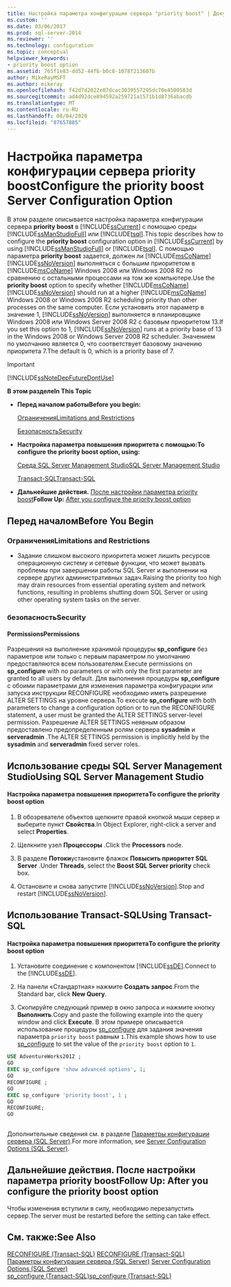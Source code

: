 ```yaml
---
title: Настройка параметра конфигурации сервера "priority boost" | Документы Майкрософт
ms.custom: ''
ms.date: 03/06/2017
ms.prod: sql-server-2014
ms.reviewer: ''
ms.technology: configuration
ms.topic: conceptual
helpviewer_keywords:
- priority boost option
ms.assetid: 765f1e83-dd52-44fb-b0c8-1078f213607b
author: MikeRayMSFT
ms.author: mikeray
ms.openlocfilehash: f42d7d2022e07dcac3039557295dc70e4500583d
ms.sourcegitcommit: ad4d92dce894592a259721a1571b1d8736abacdb
ms.translationtype: MT
ms.contentlocale: ru-RU
ms.lasthandoff: 08/04/2020
ms.locfileid: "87657885"
---
```

# <a name="configure-the-priority-boost-server-configuration-option"></a><span data-ttu-id="a4689-102">Настройка параметра конфигурации сервера priority boost</span><span class="sxs-lookup"><span data-stu-id="a4689-102">Configure the priority boost Server Configuration Option</span></span>
  <span data-ttu-id="a4689-103">В этом разделе описывается настройка параметра конфигурации сервера **priority boost** в [!INCLUDE[ssCurrent](../../includes/sscurrent-md.md)] с помощью среды [!INCLUDE[ssManStudioFull](../../includes/ssmanstudiofull-md.md)] или [!INCLUDE[tsql](../../includes/tsql-md.md)].</span><span class="sxs-lookup"><span data-stu-id="a4689-103">This topic describes how to configure the **priority boost** configuration option in [!INCLUDE[ssCurrent](../../includes/sscurrent-md.md)] by using [!INCLUDE[ssManStudioFull](../../includes/ssmanstudiofull-md.md)] or [!INCLUDE[tsql](../../includes/tsql-md.md)].</span></span> <span data-ttu-id="a4689-104">С помощью параметра **priority boost** задается, должен ли [!INCLUDE[msCoName](../../includes/msconame-md.md)] [!INCLUDE[ssNoVersion](../../includes/ssnoversion-md.md)] выполняться с большим приоритетом в [!INCLUDE[msCoName](../../includes/msconame-md.md)] Windows 2008 или Windows 2008 R2 по сравнению с остальными процессами на том же компьютере.</span><span class="sxs-lookup"><span data-stu-id="a4689-104">Use the **priority boost** option to specify whether [!INCLUDE[msCoName](../../includes/msconame-md.md)] [!INCLUDE[ssNoVersion](../../includes/ssnoversion-md.md)] should run at a higher [!INCLUDE[msCoName](../../includes/msconame-md.md)] Windows 2008 or Windows 2008 R2 scheduling priority than other processes on the same computer.</span></span> <span data-ttu-id="a4689-105">Если установить этот параметр в значение 1, [!INCLUDE[ssNoVersion](../../includes/ssnoversion-md.md)] выполняется в планировщике Windows 2008 или Windows Server 2008 R2 с базовым приоритетом 13.</span><span class="sxs-lookup"><span data-stu-id="a4689-105">If you set this option to 1, [!INCLUDE[ssNoVersion](../../includes/ssnoversion-md.md)] runs at a priority base of 13 in the Windows 2008 or Windows Server 2008 R2 scheduler.</span></span> <span data-ttu-id="a4689-106">Значением по умолчанию является 0, что соответствует базовому значению приоритета 7.</span><span class="sxs-lookup"><span data-stu-id="a4689-106">The default is 0, which is a priority base of 7.</span></span>  
  
> [!IMPORTANT]  
>  [!INCLUDE[ssNoteDepFutureDontUse](../../includes/ssnotedepfuturedontuse-md.md)]  
  
 <span data-ttu-id="a4689-107">**В этом разделе**</span><span class="sxs-lookup"><span data-stu-id="a4689-107">**In This Topic**</span></span>  
  
-   <span data-ttu-id="a4689-108">**Перед началом работы**</span><span class="sxs-lookup"><span data-stu-id="a4689-108">**Before you begin:**</span></span>  
  
     [<span data-ttu-id="a4689-109">Ограничения</span><span class="sxs-lookup"><span data-stu-id="a4689-109">Limitations and Restrictions</span></span>](#Restrictions)  
  
     [<span data-ttu-id="a4689-110">Безопасность</span><span class="sxs-lookup"><span data-stu-id="a4689-110">Security</span></span>](#Security)  
  
-   <span data-ttu-id="a4689-111">**Настройка параметра повышения приоритета с помощью:**</span><span class="sxs-lookup"><span data-stu-id="a4689-111">**To configure the priority boost option, using:**</span></span>  
  
     [<span data-ttu-id="a4689-112">Среда SQL Server Management Studio</span><span class="sxs-lookup"><span data-stu-id="a4689-112">SQL Server Management Studio</span></span>](#SSMSProcedure)  
  
     [<span data-ttu-id="a4689-113">Transact-SQL</span><span class="sxs-lookup"><span data-stu-id="a4689-113">Transact-SQL</span></span>](#TsqlProcedure)  
  
-   <span data-ttu-id="a4689-114">**Дальнейшие действия.**  [После настройки параметра priority boost](#FollowUp)</span><span class="sxs-lookup"><span data-stu-id="a4689-114">**Follow Up:**  [After you configure the priority boost option](#FollowUp)</span></span>  
  
##  <a name="before-you-begin"></a><a name="BeforeYouBegin"></a> <span data-ttu-id="a4689-115">Перед началом</span><span class="sxs-lookup"><span data-stu-id="a4689-115">Before You Begin</span></span>  
  
###  <a name="limitations-and-restrictions"></a><a name="Restrictions"></a> <span data-ttu-id="a4689-116">Ограничения</span><span class="sxs-lookup"><span data-stu-id="a4689-116">Limitations and Restrictions</span></span>  
  
-   <span data-ttu-id="a4689-117">Задание слишком высокого приоритета может лишить ресурсов операционную систему и сетевые функции, что может вызвать проблемы при завершении работы SQL Server и выполнении на сервере других административных задач.</span><span class="sxs-lookup"><span data-stu-id="a4689-117">Raising the priority too high may drain resources from essential operating system and network functions, resulting in problems shutting down SQL Server or using other operating system tasks on the server.</span></span>  
  
###  <a name="security"></a><a name="Security"></a> <span data-ttu-id="a4689-118">безопасность</span><span class="sxs-lookup"><span data-stu-id="a4689-118">Security</span></span>  
  
####  <a name="permissions"></a><a name="Permissions"></a> <span data-ttu-id="a4689-119">Permissions</span><span class="sxs-lookup"><span data-stu-id="a4689-119">Permissions</span></span>  
 <span data-ttu-id="a4689-120">Разрешения на выполнение хранимой процедуры **sp_configure** без параметров или только с первым параметром по умолчанию предоставляются всем пользователям.</span><span class="sxs-lookup"><span data-stu-id="a4689-120">Execute permissions on **sp_configure** with no parameters or with only the first parameter are granted to all users by default.</span></span> <span data-ttu-id="a4689-121">Для выполнения процедуры **sp_configure** с обоими параметрами для изменения параметра конфигурации или запуска инструкции RECONFIGURE необходимо иметь разрешение ALTER SETTINGS на уровне сервера.</span><span class="sxs-lookup"><span data-stu-id="a4689-121">To execute **sp_configure** with both parameters to change a configuration option or to run the RECONFIGURE statement, a user must be granted the ALTER SETTINGS server-level permission.</span></span> <span data-ttu-id="a4689-122">Разрешение ALTER SETTINGS неявным образом предоставлено предопределенным ролям сервера **sysadmin** и **serveradmin** .</span><span class="sxs-lookup"><span data-stu-id="a4689-122">The ALTER SETTINGS permission is implicitly held by the **sysadmin** and **serveradmin** fixed server roles.</span></span>  
  
##  <a name="using-sql-server-management-studio"></a><a name="SSMSProcedure"></a> <span data-ttu-id="a4689-123">Использование среды SQL Server Management Studio</span><span class="sxs-lookup"><span data-stu-id="a4689-123">Using SQL Server Management Studio</span></span>  
  
#### <a name="to-configure-the-priority-boost-option"></a><span data-ttu-id="a4689-124">Настройка параметра повышения приоритета</span><span class="sxs-lookup"><span data-stu-id="a4689-124">To configure the priority boost option</span></span>  
  
1.  <span data-ttu-id="a4689-125">В обозревателе объектов щелкните правой кнопкой мыши сервер и выберите пункт **Свойства**.</span><span class="sxs-lookup"><span data-stu-id="a4689-125">In Object Explorer, right-click a server and select **Properties**.</span></span>  
  
2.  <span data-ttu-id="a4689-126">Щелкните узел **Процессоры** .</span><span class="sxs-lookup"><span data-stu-id="a4689-126">Click the **Processors** node.</span></span>  
  
3.  <span data-ttu-id="a4689-127">В разделе **Потоки**установите флажок **Повысить приоритет SQL Server** .</span><span class="sxs-lookup"><span data-stu-id="a4689-127">Under **Threads**, select the **Boost SQL Server priority** check box.</span></span>  
  
4.  <span data-ttu-id="a4689-128">Остановите и снова запустите [!INCLUDE[ssNoVersion](../../includes/ssnoversion-md.md)].</span><span class="sxs-lookup"><span data-stu-id="a4689-128">Stop and restart [!INCLUDE[ssNoVersion](../../includes/ssnoversion-md.md)].</span></span>  
  
##  <a name="using-transact-sql"></a><a name="TsqlProcedure"></a> <span data-ttu-id="a4689-129">Использование Transact-SQL</span><span class="sxs-lookup"><span data-stu-id="a4689-129">Using Transact-SQL</span></span>  
  
#### <a name="to-configure-the-priority-boost-option"></a><span data-ttu-id="a4689-130">Настройка параметра повышения приоритета</span><span class="sxs-lookup"><span data-stu-id="a4689-130">To configure the priority boost option</span></span>  
  
1.  <span data-ttu-id="a4689-131">Установите соединение с компонентом [!INCLUDE[ssDE](../../includes/ssde-md.md)].</span><span class="sxs-lookup"><span data-stu-id="a4689-131">Connect to the [!INCLUDE[ssDE](../../includes/ssde-md.md)].</span></span>  
  
2.  <span data-ttu-id="a4689-132">На панели «Стандартная» нажмите **Создать запрос**.</span><span class="sxs-lookup"><span data-stu-id="a4689-132">From the Standard bar, click **New Query**.</span></span>  
  
3.  <span data-ttu-id="a4689-133">Скопируйте следующий пример в окно запроса и нажмите кнопку **Выполнить**.</span><span class="sxs-lookup"><span data-stu-id="a4689-133">Copy and paste the following example into the query window and click **Execute**.</span></span> <span data-ttu-id="a4689-134">В этом примере описывается использование процедуры [sp_configure](/sql/relational-databases/system-stored-procedures/sp-configure-transact-sql) для задания значения параметра `priority boost` равным `1`.</span><span class="sxs-lookup"><span data-stu-id="a4689-134">This example shows how to use [sp_configure](/sql/relational-databases/system-stored-procedures/sp-configure-transact-sql) to set the value of the `priority boost` option to `1`.</span></span>  
  
```sql  
USE AdventureWorks2012 ;  
GO  
EXEC sp_configure 'show advanced options', 1;  
GO  
RECONFIGURE ;  
GO  
EXEC sp_configure 'priority boost', 1 ;  
GO  
RECONFIGURE;  
GO  
  
```  
  
 <span data-ttu-id="a4689-135">Дополнительные сведения см. в разделе [Параметры конфигурации сервера (SQL Server)](server-configuration-options-sql-server.md).</span><span class="sxs-lookup"><span data-stu-id="a4689-135">For more information, see [Server Configuration Options &#40;SQL Server&#41;](server-configuration-options-sql-server.md).</span></span>  
  
##  <a name="follow-up-after-you-configure-the-priority-boost-option"></a><a name="FollowUp"></a> <span data-ttu-id="a4689-136">Дальнейшие действия. После настройки параметра priority boost</span><span class="sxs-lookup"><span data-stu-id="a4689-136">Follow Up: After you configure the priority boost option</span></span>  
 <span data-ttu-id="a4689-137">Чтобы изменения вступили в силу, необходимо перезапустить сервер.</span><span class="sxs-lookup"><span data-stu-id="a4689-137">The server must be restarted before the setting can take effect.</span></span>  
  
## <a name="see-also"></a><span data-ttu-id="a4689-138">См. также:</span><span class="sxs-lookup"><span data-stu-id="a4689-138">See Also</span></span>  
 <span data-ttu-id="a4689-139">[RECONFIGURE (Transact-SQL)](/sql/t-sql/language-elements/reconfigure-transact-sql) </span><span class="sxs-lookup"><span data-stu-id="a4689-139">[RECONFIGURE &#40;Transact-SQL&#41;](/sql/t-sql/language-elements/reconfigure-transact-sql) </span></span>  
 <span data-ttu-id="a4689-140">[Параметры конфигурации сервера (SQL Server)](server-configuration-options-sql-server.md) </span><span class="sxs-lookup"><span data-stu-id="a4689-140">[Server Configuration Options &#40;SQL Server&#41;](server-configuration-options-sql-server.md) </span></span>  
 [<span data-ttu-id="a4689-141">sp_configure (Transact-SQL)</span><span class="sxs-lookup"><span data-stu-id="a4689-141">sp_configure &#40;Transact-SQL&#41;</span></span>](/sql/relational-databases/system-stored-procedures/sp-configure-transact-sql)  
  
  
